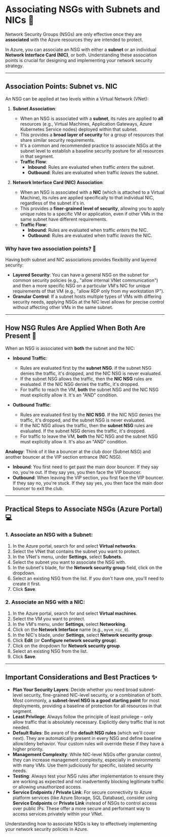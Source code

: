 # Associating NSGs with Subnets and NICs 🔗

Network Security Groups (NSGs) are only effective once they are **associated** with the Azure resources they are intended to protect. 

In Azure, you can associate an NSG with either a **subnet** or an individual **Network Interface Card (NIC)**, or both. Understanding these association points is crucial for designing and implementing your network security strategy.

---

## Association Points: Subnet vs. NIC

An NSG can be applied at two levels within a Virtual Network (VNet):

1.  **Subnet Association**:
    * When an NSG is associated with a **subnet**, its rules are applied to **all** resources (e.g., Virtual Machines, Application Gateways, Azure Kubernetes Service nodes) deployed within that subnet.
    * This provides a **broad layer of security** for a group of resources that share similar security requirements.
    * It's a common and recommended practice to associate NSGs at the subnet level to establish a baseline security posture for all resources in that segment.
    * **Traffic Flow**:
        * **Inbound**: Rules are evaluated when traffic *enters* the subnet.
        * **Outbound**: Rules are evaluated when traffic *leaves* the subnet.

2.  **Network Interface Card (NIC) Association**:
    * When an NSG is associated with a **NIC** (which is attached to a Virtual Machine), its rules are applied specifically to that individual NIC, regardless of the subnet it's in.
    * This provides a **finer-grained level of security**, allowing you to apply unique rules to a specific VM or application, even if other VMs in the same subnet have different requirements.
    * **Traffic Flow**:
        * **Inbound**: Rules are evaluated when traffic *enters* the NIC.
        * **Outbound**: Rules are evaluated when traffic *leaves* the NIC.

### Why have two association points? 🤔

Having both subnet and NIC associations provides flexibility and layered security:

* **Layered Security**: You can have a general NSG on the subnet for common security policies (e.g., "allow internal VNet communication") and then a more specific NSG on a particular VM's NIC for unique requirements of that VM (e.g., "allow RDP only from my workstation IP").
* **Granular Control**: If a subnet hosts multiple types of VMs with differing security needs, applying NSGs at the NIC level allows for precise control without affecting other VMs in the same subnet.

---

## How NSG Rules Are Applied When Both Are Present 🚦

When an NSG is associated with **both** the subnet and the NIC:

* **Inbound Traffic**:
    * Rules are evaluated first by the **subnet NSG**. If the subnet NSG denies the traffic, it's dropped, and the NIC NSG is never evaluated.
    * If the subnet NSG allows the traffic, then the **NIC NSG** rules are evaluated. If the NIC NSG denies the traffic, it's dropped.
    * For traffic to reach the VM, **both** the subnet NSG and the NIC NSG must explicitly allow it. It's an "AND" condition.

* **Outbound Traffic**:
    * Rules are evaluated first by the **NIC NSG**. If the NIC NSG denies the traffic, it's dropped, and the subnet NSG is never evaluated.
    * If the NIC NSG allows the traffic, then the **subnet NSG** rules are evaluated. If the subnet NSG denies the traffic, it's dropped.
    * For traffic to leave the VM, **both** the NIC NSG and the subnet NSG must explicitly allow it. It's also an "AND" condition.

**Analogy**: Think of it like a bouncer at the club door (Subnet NSG) and another bouncer at the VIP section entrance (NIC NSG).
* **Inbound**: You first need to get past the main door bouncer. If they say no, you're out. If they say yes, you then face the VIP bouncer.
* **Outbound**: When leaving the VIP section, you first face the VIP bouncer. If they say no, you're stuck. If they say yes, you then face the main door bouncer to exit the club.

---

## Practical Steps to Associate NSGs (Azure Portal) 💻

### 1. Associate an NSG with a Subnet:

1.  In the Azure portal, search for and select **Virtual networks**.
2.  Select the VNet that contains the subnet you want to protect.
3.  In the VNet's menu, under **Settings**, select **Subnets**.
4.  Select the subnet you want to associate the NSG with.
5.  In the subnet's blade, for the **Network security group** field, click on the dropdown.
6.  Select an existing NSG from the list. If you don't have one, you'll need to create it first.
7.  Click **Save**.

### 2. Associate an NSG with a NIC:

1.  In the Azure portal, search for and select **Virtual machines**.
2.  Select the VM you want to protect.
3.  In the VM's menu, under **Settings**, select **Networking**.
4.  Click on the **Network Interface** name (e.g., `myvm_nic_0`).
5.  In the NIC's blade, under **Settings**, select **Network security group**.
6.  Click **Edit** (or **Configure network security group**).
7.  Click on the dropdown for **Network security group**.
8.  Select an existing NSG from the list.
9.  Click **Save**.

---

## Important Considerations and Best Practices ✨

* **Plan Your Security Layers**: Decide whether you need broad subnet-level security, fine-grained NIC-level security, or a combination of both. Most commonly, a **subnet-level NSG is a good starting point** for most deployments, providing a baseline of protection for all resources in that segment.
* **Least Privilege**: Always follow the principle of least privilege – only allow traffic that is absolutely necessary. Explicitly deny traffic that is not needed.
* **Default Rules**: Be aware of the **default NSG rules** (which we'll cover next). They are automatically present in every NSG and define baseline allow/deny behavior. Your custom rules will override these if they have a higher priority.
* **Management Complexity**: While NIC-level NSGs offer granular control, they can increase management complexity, especially in environments with many VMs. Use them judiciously for specific, isolated security needs.
* **Testing**: Always test your NSG rules after implementation to ensure they are working as expected and not inadvertently blocking legitimate traffic or allowing unauthorized access.
* **Service Endpoints / Private Link**: For secure connectivity to Azure platform services (like Azure Storage, SQL Database), consider using **Service Endpoints** or **Private Link** instead of NSGs to control access over public IPs. These offer a more secure and performant way to access services privately within your VNet.

Understanding how to associate NSGs is key to effectively implementing your network security policies in Azure.